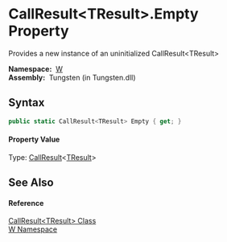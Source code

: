CallResult&lt;TResult>.Empty Property
=====================================
  Provides a new instance of an uninitialized CallResult&lt;TResult>

  **Namespace:**  [W][1]  
  **Assembly:**  Tungsten (in Tungsten.dll)

Syntax
------

```csharp
public static CallResult<TResult> Empty { get; }
```

#### Property Value
Type: [CallResult][2]&lt;[TResult][2]>

See Also
--------

#### Reference
[CallResult&lt;TResult> Class][2]  
[W Namespace][1]  

[1]: ../README.md
[2]: README.md
[3]: ../../_icons/Help.png